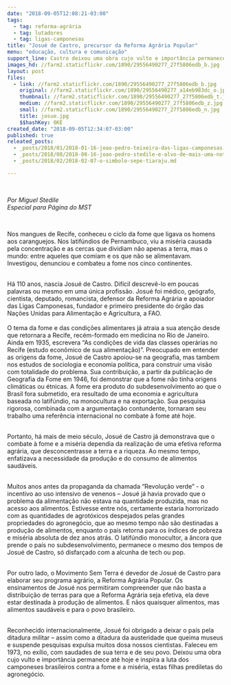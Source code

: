 ```yaml
---
date: "2018-09-05T12:08:21-03:00"
tags:
  - tag: reforma-agrária
  - tag: lutadores
  - tag: ligas-camponesas
title: "Josué de Castro, precursor da Reforma Agrária Popular"
menu: "educação, cultura e comunicação"
support_line: Castro deixou uma obra cujo vulto e importância permanece até hoje e inspira a luta dos camponeses brasileiros contra a fome e a miséria
images_hd: //farm2.staticflickr.com/1890/29556490277_27f5806edb_b.jpg
layout: post
files:
  - link: //farm2.staticflickr.com/1890/29556490277_27f5806edb_b.jpg
    original: //farm2.staticflickr.com/1890/29556490277_a14eb983dc_o.jpg
    thumbnail: //farm2.staticflickr.com/1890/29556490277_27f5806edb_t.jpg
    medium: //farm2.staticflickr.com/1890/29556490277_27f5806edb_z.jpg
    small: //farm2.staticflickr.com/1890/29556490277_27f5806edb_n.jpg
    title: josue.jpg
    $$hashKey: 0KE
created_date: "2018-09-05T12:34:07-03:00"
published: true
releated_posts:
  - _posts/2018/01/2018-01-16-joao-pedro-teixeira-das-ligas-camponesas-e-inscrito-no-livro-dos-herois-da-patria.md
  - _posts/2018/08/2018-08-16-joao-pedro-stedile-e-alvo-de-mais-uma-noticia-falsa.md
  - _posts/2018/02/2018-02-07-o-simbolo-sepe-tiaraju.md

---
```

<p>&nbsp;</p>

<p><em>Por Miguel Stedile<br />
Especial para P&aacute;gina do MST</em></p>

<p>&nbsp;</p>

<p>Nos mangues de Recife, conheceu o ciclo da fome que ligava os homens aos caranguejos. Nos latif&uacute;ndios de Pernambuco, viu a mis&eacute;ria causada pela concentra&ccedil;&atilde;o e as cercas que dividiam n&atilde;o apenas a terra, mas o mundo: entre aqueles que comiam e os que n&atilde;o se alimentavam. Investigou, denunciou e combateu a fome&nbsp;nos cinco continentes.</p>

<p><br />
H&aacute; 110 anos, nascia Josu&eacute; de Castro. Dif&iacute;cil descrev&ecirc;-lo em poucas palavras ou mesmo em uma &uacute;nica profiss&atilde;o. Josu&eacute; foi m&eacute;dico, ge&oacute;grafo, cientista, deputado, romancista, defensor da Reforma Agr&aacute;ria e apoiador das Ligas Camponesas, fundador e primeiro presidente do &oacute;rg&atilde;o das Na&ccedil;&otilde;es Unidas para Alimenta&ccedil;&atilde;o e Agricultura, a FAO.<br />
<br />
O tema da fome e das condi&ccedil;&otilde;es alimentares j&aacute; atraia a sua aten&ccedil;&atilde;o desde que retornara a Recife, rec&eacute;m-formado em medicina no Rio de Janeiro. Ainda em 1935, escrevera &ldquo;As condi&ccedil;&otilde;es de vida das classes oper&aacute;rias no Recife (estudo econ&ocirc;mico de sua alimenta&ccedil;&atilde;o)&rdquo;. Preocupado em entender as origens da fome, Josu&eacute; de Castro apoiou-se na geografia, mas tambem nos estudos de sociologia e economia pol&iacute;tica, para construir uma vis&atilde;o com totalidade do problema. Sua contribui&ccedil;&atilde;o, a partir da publica&ccedil;&atilde;o de Geografia da Fome em 1946, foi demonstrar que a fome n&atilde;o tinha origens clim&aacute;ticas ou &eacute;tnicas. A fome era produto do subdesenvolvimento ao que o Brasil fora submetido, era resultado de uma economia e agricultura baseada no latif&uacute;ndio, na monocultura e na exporta&ccedil;&atilde;o. Sua pesquisa rigorosa, combinada com a argumenta&ccedil;&atilde;o contundente, tornaram seu trabalho uma refer&ecirc;ncia internacional no combate &agrave; fome at&eacute; hoje.</p>

<p><br />
Portanto, h&aacute; mais de meio s&eacute;culo, Josu&eacute; de Castro j&aacute; demonstrava que o combate &agrave; fome e a mis&eacute;ria dependia da realiza&ccedil;&atilde;o de uma efetiva reforma agr&aacute;ria, que desconcentrasse a terra e a riqueza. Ao mesmo tempo, enfatizava a necessidade da produ&ccedil;&atilde;o e do consumo de alimentos saud&aacute;veis.</p>

<p><br />
Muitos anos antes da propaganda da chamada &ldquo;Revolu&ccedil;&atilde;o verde&rdquo; - o incentivo ao uso intensivo de venenos &ndash; Josu&eacute; j&aacute; havia provado que o problema da alimenta&ccedil;&atilde;o n&atilde;o estava na quantidade produzida, mas no acesso aos alimentos. Estivesse entre n&oacute;s, certamente estaria horrorizado com as quantidades de agrot&oacute;xicos despejados pelas grandes propriedades do agroneg&oacute;cio, que ao mesmo tempo n&atilde;o s&atilde;o destinadas a produ&ccedil;&atilde;o de alimentos, enquanto o pa&iacute;s retorna para os &iacute;ndices de pobreza e mis&eacute;ria absoluta de dez anos atr&aacute;s. O latif&uacute;ndio monocultor, a &acirc;ncora que prende o pa&iacute;s no subdesenvolvimento, permanece o mesmo dos tempos de Josu&eacute; de Castro, s&oacute; disfar&ccedil;ado com a alcunha de tech ou pop.</p>

<p><br />
Por outro lado, o Movimento Sem Terra &eacute; devedor de Josu&eacute; de Castro para elaborar seu programa agr&aacute;rio, a Reforma Agr&aacute;ria Popular. Os ensinamentos de Josu&eacute; nos permitiram compreender que n&atilde;o basta a distribui&ccedil;&atilde;o de terras para que a Reforma Agr&aacute;ria seja efetiva, ela deve estar destinada &agrave; produ&ccedil;&atilde;o de alimentos. E n&atilde;os quaisquer alimentos, mas alimentos saud&aacute;veis e para o povo brasileiro.</p>

<p><br />
Reconhecido internacionalmente, Josu&eacute; foi obrigado a deixar o pa&iacute;s pela ditadura militar &ndash; assim como a ditadura da austeridade que queima museus e suspende pesquisas expulsa muitos dosa nossos cientistas. Faleceu em 1973, no ex&iacute;lio, com saudades de sua terra e de seu povo. Deixou uma obra cujo vulto e import&acirc;ncia permanece at&eacute; hoje e inspira a luta dos camponeses brasileiros contra a fome e a mis&eacute;ria, estas filhas prediletas do agroneg&oacute;cio.</p>
